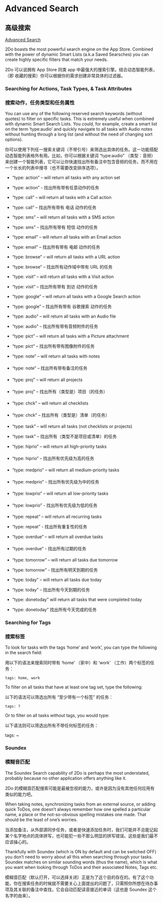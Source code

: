 # Advanced Search

## 高级搜索

[Advanced Search](https://www.2doapp.com/advanced-search/)

2Do boasts the most powerful search engine on the App Store. Combined with the power of dynamic Smart Lists (a.k.a Saved Searsches) you can create highly specific filters that match your needs.

2Do 可以说拥有 App Store 同类 app 中最强大的搜索引擎。结合动态智能列表，（即 收藏的搜索）你可以根据你的需求创建非常具体的过滤器。

### Searching for Actions, Task Types, & Task Attributes

### 搜索动作，任务类型和任务属性

You can use any of the following reserved search keywords (without quotes) to filter on specific tasks. This is extremely useful when combined with dynamic Smart Search Lists. You could, for example, create a smart list on the term ‘type:audio’ and quickly navigate to all tasks with Audio notes without hunting through a long list (and without the need of changing sort options).

你可以使用下列任一搜索关键词（不带引号）来筛选出具体的任务。这一功能搭配动态智能列表格外有用。比如，你可以根据关键词 “type:audio” （类型：音频）来创建一个智能列表，它可以让你快速找出所有备注中包含音频的任务，而不用在一个长长的列表中搜寻（也不需要改变排序选项）。

- “type: action” – will return all tasks with any action set
- “type: action” - 找出所有带有任意动作的任务
- “type: call” – will return all tasks with a Call action
- “type: call” – 找出所有带有 电话 动作的任务
- “type: sms” – will return all tasks with a SMS action
- “type: sms” – 找出所有带有 短信 动作的任务
- “type: email” – will return all tasks with an Email action
- “type: email” – 找出所有带有 电邮 动作的任务
- “type: browse” – will return all tasks with a URL action
- “type: browse” – 找出所有动作域中带有 URL 的任务 
- “type: visit” – will return all tasks with a Visit action
- “type: visit” – 找出所有带有 到访 动作的任务
- “type: google” – will return all tasks with a Google Search action
- “type: google” – 找出所有带有 谷歌搜索 动作的任务


- “type: audio” – will return all tasks with an Audio file
- “type: audio” – 找出所有带有音频附件的任务
- “type: pict” – will return all tasks with a Picture attachment
- “type: pict” – 找出所有带有图像附件的任务
- “type: note” – will return all tasks with notes
- “type: note” – 找出所有带有备注的任务


- “type: proj” – will return all projects
- “type: proj” – 找出所有（类型是）项目（的任务）
- “type: chck” – will return all checklists
- “type: chck” – 找出所有（类型是）清单（的任务）
- “type: task” – will return all tasks (not checklists or projects)
- “type: task” – 找出所有（类型不是项目或清单）的任务


- “type: hiprio” – will return all high-priority tasks
- “type: hiprio” – 找出所有优先级为高的任务
- “type: medprio” – will return all medium-priority tasks
- “type: medprio” - 找出所有优先级为中的任务
- “type: lowprio” – will return all low-priority tasks


- “type: lowprio” - 找出所有优先级为低的任务
- “type: repeat” – will return all recurring tasks
- “type: repeat” - 找出所有重复性的任务
- “type: overdue” – will return all overdue tasks
- “type: overdue” - 找出所有过期的任务
- “type: tomorrow” – will return all tasks due tomorrow
- “type: tomorrow” - 找出所有明天到期的任务
- “type: today” – will return all tasks due today
- “type: today” – 找出所有今天到期的任务
- “type: donetoday” will return all tasks that were completed today
- “type: donetoday” 找出所有今天完成的任务

### Searching for Tags

### 搜索标签

To look for tasks with the tags ‘home’ and ‘work’, you can type the following in the search field:

用以下的语法来搜索同时带有 ‘home’ （家中）和 ‘work’ （工作）两个标签的任务：

```
tags: home, work
```

To filter on all tasks that have at least one tag set, type the following:

以下的语法可以筛选出所有 “至少带有一个标签” 的任务：

```
tags: ?
```

Or to filter on all tasks without tags, you would type:

以下语法则可以筛选出所有不带任何标签的任务：

tags: ~

### Soundex

### 模糊音匹配

The Soundex Search capability of 2Do is perhaps the most understated, probably because no other application offers anything like it.

2Do 的模糊音匹配搜索可能是最被忽视的能力，或许是因为没有其他任何应用有类似的能力吧。

When taking notes, synchronizing tasks from an external source, or adding quick ToDos, one doesn’t always remember how one spelled a particular name, a place or the not-so-obvious spelling mistakes one made. That should be the least of one’s worries.

当添加备注，从外部源同步任务，或者是快速添加任务时，我们可能并不总能记起某个名字地点的具体拼写，也可能犯一些不那么明显的拼写错误。这些是我们最不应该操心的。

Thankfully with Soundex (which is ON by default and can be switched OFF) you don’t need to worry about all this when searching through your tasks. Soundex matches on similar sounding words (thus the name), which is what you want when looking through ToDos and their associated Notes, Tags etc.

模糊音匹配（默认打开，可以选择关闭）正是为了这个目的存在的。有了这个功能，你在搜索任务的时候就不需要关心上面提出的问题了，只需照你所想在待办事项及其关联的备注中查找，它会自动匹配读音接近的单词（这也是 Soundex 这个名字的由来）。
